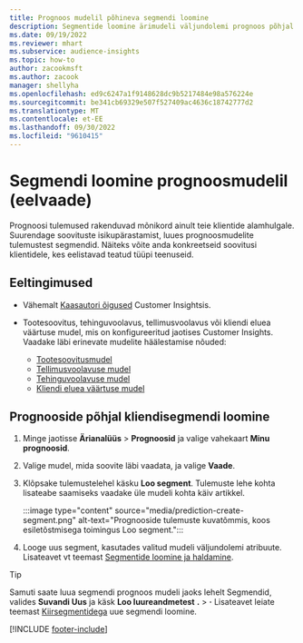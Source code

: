 ```yaml
---
title: Prognoos mudelil põhineva segmendi loomine
description: Segmentide loomine ärimudeli väljundolemi prognoos põhjal.
ms.date: 09/19/2022
ms.reviewer: mhart
ms.subservice: audience-insights
ms.topic: how-to
author: zacookmsft
ms.author: zacook
manager: shellyha
ms.openlocfilehash: ed9c6247a1f9148628dc9b5217484e98a576224e
ms.sourcegitcommit: be341cb69329e507f527409ac4636c18742777d2
ms.translationtype: MT
ms.contentlocale: et-EE
ms.lasthandoff: 09/30/2022
ms.locfileid: "9610415"
---
```

# <a name="create-a-segment-based-on-a-prediction-model-preview"></a>Segmendi loomine prognoosmudelil (eelvaade)

Prognoosi tulemused rakenduvad mõnikord ainult teie klientide alamhulgale. Suurendage soovituste isikupärastamist, luues prognoosmudelite tulemustest segmendid. Näiteks võite anda konkreetseid soovitusi klientidele, kes eelistavad teatud tüüpi teenuseid.

## <a name="prerequisites"></a>Eeltingimused

- Vähemalt [Kaasautori õigused](permissions.md) Customer Insightsis.

- Tootesoovitus, tehinguvoolavus, tellimusvoolavus või kliendi eluea väärtuse mudel, mis on konfigureeritud jaotises Customer Insights. Vaadake läbi erinevate mudelite häälestamise nõuded:

  - [Tootesoovitusmudel](predict-product-recommendation.md)
  - [Tellimusvoolavuse mudel](predict-subscription-churn.md)
  - [Tehinguvoolavuse mudel](predict-transactional-churn.md)
  - [Kliendi eluea väärtuse mudel](predict-customer-lifetime-value.md)

## <a name="create-a-customer-segment-based-on-predictions"></a>Prognooside põhjal kliendisegmendi loomine

1. Minge jaotisse **Ärianalüüs** > **Prognoosid** ja valige vahekaart **Minu prognoosid**.

1. Valige mudel, mida soovite läbi vaadata, ja valige **Vaade**.

1. Klõpsake tulemustelehel käsku **Loo segment**. Tulemuste lehe kohta lisateabe saamiseks vaadake üle mudeli kohta käiv artikkel.

   :::image type="content" source="media/prediction-create-segment.png" alt-text="Prognooside tulemuste kuvatõmmis, koos esiletõstmisega toimingus Loo segment.":::

1. Looge uus segment, kasutades valitud mudeli väljundolemi atribuute. Lisateavet vt teemast [Segmentide loomine ja haldamine](segments.md).

> [!TIP]
> Samuti saate luua segmendi prognoos mudeli jaoks lehelt Segmendid, valides **Suvandi Uus** ja käsk **Loo luureandmetest** **.** > **·** Lisateavet leiate teemast [Kiirsegmentidega](segment-quick.md) uue segmendi loomine.

[!INCLUDE [footer-include](includes/footer-banner.md)]
